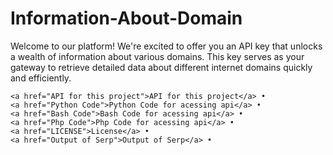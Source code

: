 # Information-About-Domain
Welcome to our platform! We're excited to offer you an API key that unlocks a wealth of information about various domains. This key serves as your gateway to retrieve detailed data about different internet domains quickly and efficiently. 

    <a href="API for this project">API for this project</a> •
    <a href="Python Code">Python Code for acessing api</a> •
    <a href="Bash Code">Bash Code for acessing api</a> •
    <a href="Php Code">Php Code for acessing api</a> •
    <a href="LICENSE">License</a> •
    <a href="Output of Serp">Output of Serp</a> •
    

<br />

